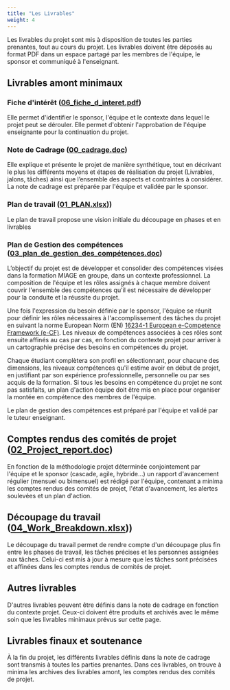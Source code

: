 ```yaml
---
title: "Les Livrables"
weight: 4
---
```


Les livrables du projet sont mis à disposition de toutes les parties prenantes, tout au cours du projet. Les livrables doivent être déposés au format PDF dans un espace partagé par les membres de l'équipe, le sponsor et communiqué à l'enseignant.

## Livrables amont minimaux 

### Fiche d'intérêt ([06_fiche_d_interet.pdf](/assets/templates/06_fiche_d_interet.pdf))

Elle permet d'identifier le sponsor, l'équipe et le contexte dans lequel le projet peut se dérouler. Elle permet d'obtenir l'approbation de l'équipe enseignante pour la continuation du projet.


### Note de Cadrage ([00_cadrage.doc](/assets/templates/00_cadrage.doc))

Elle explique et  présente le projet de manière synthétique, tout en décrivant le plus les différents moyens et étapes de réalisation du projet (Livrables, jalons, tâches) ainsi que l’ensemble des aspects et contraintes à considérer.  La note de cadrage est préparée par l'équipe et validée par le sponsor.

### Plan de travail ([01_PLAN.xlsx](/assets/templates/01_PLAN.xlsx)))

Le plan de travail propose une vision initiale du découpage en phases et en livrables 

### Plan de Gestion des compétences ([03_plan_de_gestion_des_compétences.doc](/assets/templates/03_plan_de_gestion_des_compétences.doc))

L’objectif du projet est de développer et consolider des compétences visées dans la formation MIAGE en groupe, dans un contexte professionnel. La composition de l'équipe et les rôles assignés à chaque membre doivent couvrir l'ensemble des compétences qu'il est nécessaire de développer pour la conduite et la réussite du projet.

Une fois l'expression du besoin définie par le sponsor, l'équipe se réunit pour définir les rôles nécessaires à l'accomplissement des tâches du projet en suivant la norme European Norm (EN) [16234-1 European e-Competence Framework (e-CF)](https://ecfexplorer.itprofessionalism.org). Les niveaux de compétences associées à ces rôles sont ensuite affinés au cas par cas, en fonction du contexte projet pour arriver à un cartographie précise des besoins en compétences du projet.

Chaque étudiant complètera son profil en sélectionnant, pour chacune des dimensions, les niveaux compétences qu'il estime avoir en début de projet, en justifiant par son expérience professionnelle, personnelle ou par ses acquis de la formation. Si tous les besoins en compétence du projet ne sont pas satisfaits, un plan d'action équipe doit être mis en place pour organiser la montée en compétence des membres de l'équipe.

Le plan de gestion des compétences est préparé par l'équipe et validé par le tuteur enseignant.

## Comptes rendus des comités de projet ([02_Project_report.doc](/assets/templates/02_Project_report.doc))

En fonction de la méthodologie projet déterminée conjointement par l'équipe et le sponsor (cascade, agile, hybride...) un rapport d'avancement régulier (mensuel ou bimensuel) est rédigé par l'équipe, contenant a minima les comptes rendus des comités de projet, l'état d'avancement, les alertes soulevées et un plan d'action.

## Découpage du travail ([04_Work_Breakdown.xlsx](/assets/templates/04_Work_Breakdown.xlsx)))

Le découpage du travail permet de rendre compte d'un découpage plus fin entre les phases de travail, les tâches précises et les personnes assignées aux tâches. Celui-ci est mis à jour à mesure que les tâches sont précisées et affinées dans les comptes rendus de comités de projet.

## Autres livrables

D'autres livrables peuvent être définis dans la note de cadrage en fonction du contexte projet. Ceux-ci doivent être produits et archivés avec le même soin que les livrables minimaux prévus sur cette page.

## Livrables finaux et soutenance

À la fin du projet, les différents livrables définis dans la note de cadrage sont transmis à toutes les parties prenantes. Dans ces livrables, on trouve à minima les archives des livrables amont, les comptes rendus des comités de projet.
